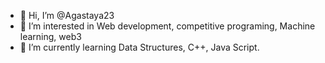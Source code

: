 - 👋 Hi, I’m @Agastaya23
- 👀 I’m interested in Web development, competitive programing, Machine learning, web3
- 🌱 I’m currently learning Data Structures, C++, Java Script.

<!---
Agastaya23/Agastaya23 is a ✨ special ✨ repository because its `README.md` (this file) appears on your GitHub profile.
You can click the Preview link to take a look at your changes.
--->
